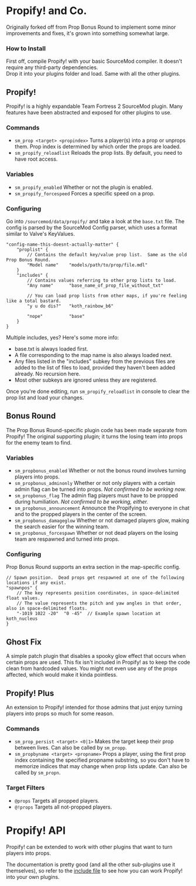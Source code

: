 # Propify! and Co.
Originally forked off from Prop Bonus Round to implement some minor improvements and fixes, it's grown into something somewhat large.

### How to Install
First off, compile Propify! with your basic SourceMod compiler.  It doesn't require any third-party dependencies.  
Drop it into your plugins folder and load.  Same with all the other plugins.

## Propify!
Propify! is a highly expandable Team Fortress 2 SourceMod plugin.  Many features have been abstracted and exposed for other plugins to use.

### Commands
* `sm_prop <target> <propindex>` Turns a player(s) into a prop or unprops them.  Prop index is determined by which order the props are loaded.
* `sm_propify_reloadlist` Reloads the prop lists.  By default, you need to have root access.

### Variables
* `sm_propify_enabled` Whether or not the plugin is enabled.
* `sm_propify_forcespeed` Forces a specific speed on a prop.

### Configuring
Go into `/sourcemod/data/propify/` and take a look at the `base.txt` file.  The config is parsed by the SourceMod Config parser, which uses a format similar to Valve's KeyValues.
```
"config-name-this-doesnt-actually-matter" {
    "proplist" {
        // Contains the default key/value prop list.  Same as the old Prop Bonus Round.
        "Model name"    "models/path/to/prop/file.mdl"
    }
    "includes" {
        // Contains values referring to other prop lists to load.
        "Any name"      "base_name_of_prop_file_without_txt"

        // You can load prop lists from other maps, if you're feeling like a total bastard.
        "y u do dis?"   "koth_rainbow_b6"

        "nope"          "base"
    }
}
```
Multiple includes, yes?  Here's some more info:
*  base.txt is always loaded first.
*  A file corresponding to the map name is also always loaded next.
*  Any files listed in the "includes" subkey from the previous files are added to the list of files to load, provided they haven't been added already.  No recursion here.
*  Most other subkeys are ignored unless they are registered.

Once you're done editing, run `sm_propify_reloadlist` in console to clear the prop list and load your changes.

## Bonus Round
The Prop Bonus Round-specific plugin code has been made separate from Propify!  The original supporting plugin; it turns the losing team into props for the enemy team to find.

### Variables
* `sm_propbonus_enabled` Whether or not the bonus round involves turning players into props.
* `sm_propbonus_adminonly` Whether or not only players with a certain admin flag can be turned into props.  *Not confirmed to be working now.*
* `sm_propbonus_flag` The admin flag players must have to be propped during humiliation.  *Not confirmed to be working, either.*
* `sm_propbonus_announcement` Announce the Propifying to everyone in chat and to the propped players in the center of the screen.
* `sm_propbonus_damageglow` Whether or not damaged players glow, making the search easier for the winning team.
* `sm_propbonus_forcespawn` Whether or not dead players on the losing team are respawned and turned into props.

### Configuring
Prop Bonus Round supports an extra section in the map-specific config.
```
// Spawn position.  Dead props get respawned at one of the following locations if any exist.
"spawnpos" {
    // The key represents position coordinates, in space-delimited float values.
    // The value represents the pitch and yaw angles in that order, also in space-delimited floats.
    "-1019 1022 -20"  "0 -45"  // Example spawn location at koth_nucleus
}
```

## Ghost Fix
A simple patch plugin that disables a spooky glow effect that occurs when certain props are used.  This fix isn't included in Propify! as to keep the code clean from hardcoded values.  You might not even use any of the props affected, which would make it kinda pointless.

## Propify! Plus
An extension to Propify! intended for those admins that just enjoy turning players into props so much for some reason.

### Commands
* `sm_prop_persist <target> <0|1>` Makes the target keep their prop between lives.  Can also be called by `sm_propp`.  
* `sm_propbyname <target> <propname>` Props a player, using the first prop index containing the specified propname substring, so you don't have to memorize indices that may change when prop lists update.  Can also be called by `sm_propn`.

### Target Filters
* `@props` Targets all propped players.
* `@!props` Targets all not-propped players.

# Propify! API
Propify! can be extended to work with other plugins that want to turn players into props.

The documentation is pretty good (and all the other sub-plugins use it themselves), so refer to the [include file](https://github.com/nosoop/sm-plugins/blob/master/propbonusround/propify.inc) to see how you can work Propify! into your own plugins.
